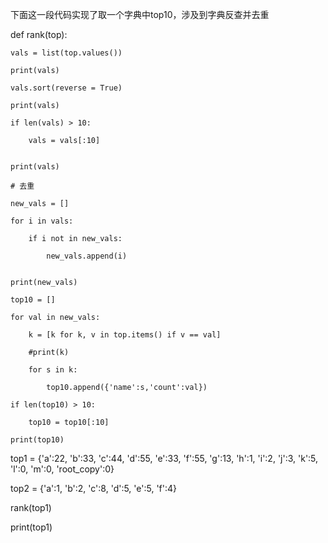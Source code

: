下面这一段代码实现了取一个字典中top10，涉及到字典反查并去重

def rank(top):

    vals = list(top.values())

    print(vals)

    vals.sort(reverse = True)

    print(vals)

    if len(vals) > 10:

        vals = vals[:10]


    print(vals)

    # 去重

    new_vals = []

    for i in vals:

        if i not in new_vals:

            new_vals.append(i)


    print(new_vals)

    top10 = []

    for val in new_vals:

        k = [k for k, v in top.items() if v == val]

        #print(k)

        for s in k:

            top10.append({'name':s,'count':val})

    if len(top10) > 10:

        top10 = top10[:10]

    print(top10)


top1 = {'a':22, 'b':33, 'c':44, 'd':55, 'e':33, 'f':55, 'g':13, 'h':1, 'i':2, 'j':3, 'k':5, 'l':0, 'm':0, 'root_copy':0}

top2 = {'a':1, 'b':2, 'c':8, 'd':5, 'e':5, 'f':4}

rank(top1)

print(top1)
